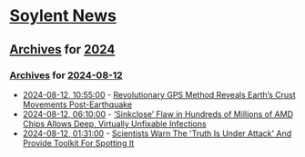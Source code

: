 # [Soylent News](../../../README.md)

## [Archives](../../index.md) for [2024](../index.md)

### [Archives](../../index.md) for [2024-08-12](index.md)

* [2024-08-12, 10:55:00](https://soylentnews.org/article.pl?sid=24/08/10/1746203&from=rss) - [Revolutionary GPS Method Reveals Earth’s Crust Movements Post-Earthquake](https://soylentnews.org/article.pl?sid=24/08/10/1746203&from=rss)
* [2024-08-12, 06:10:00](https://soylentnews.org/article.pl?sid=24/08/10/1729249&from=rss) - [‘Sinkclose’ Flaw in Hundreds of Millions of AMD Chips Allows Deep, Virtually Unfixable Infections](https://soylentnews.org/article.pl?sid=24/08/10/1729249&from=rss)
* [2024-08-12, 01:31:00](https://soylentnews.org/article.pl?sid=24/08/10/1713259&from=rss) - [Scientists Warn The 'Truth Is Under Attack' And Provide Toolkit For Spotting It](https://soylentnews.org/article.pl?sid=24/08/10/1713259&from=rss)
